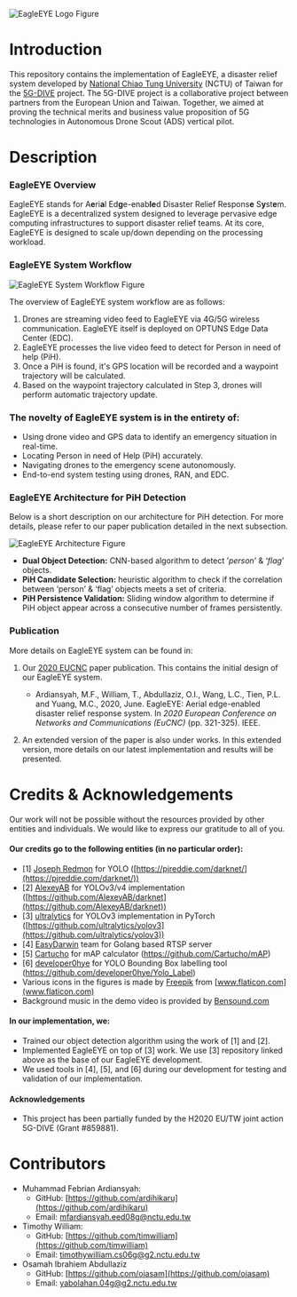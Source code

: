 ﻿![EagleEYE Logo Figure](https://lh3.googleusercontent.com/XedEhHMwmtTq0IDwZDKeTrxNwRmr3zbGJwScBUD4192mg9Og9wDzAHRJTZ-sNsZ0YQaHVR-79XtDvm7wZGONiuTnHP9K-fiBdJV_D0f5BQ54kb5KocXW9NTg--DBDAmuBSAsgyRpUqVmK05xOzLCj9_8dcRRJyunSw8go6l9KRzZu9RkaWVn8_b0EF1QR8fxozLwW5oXkZGBQNni3NwDYZ0tb6FUMvni4aEErqeLTjY77lXM0hPAloj6lDc1ZDBhjdM_IUUpr_IDkBCfaBw30l2X6ztmA8ui9XhW_Ja0uckd303wI8YTzpzIdsJQW8l4kutvoyoMSQSwU60nliOytW8u0oBY5hLfrf1TvJ2Nac7334mx1YIsU-pyqoDKLQwEdmE2PfQWio2kn9Rs8_yJXzFe88UJsz-kIb_6og5y8bIAoA5AE4cvl7TEdB6rU2KRbfv33XycOO_VbOt_cVeCGj9UBSybhVdgxg1P8s8zCe88d_cQUMKgsDPTgNGHCjnNBX9gc6V3Zpe82GCrk2fuxocuIWa6-vxHi5w0VJQpnY6QegXc8krgGpY-dx2T_I2Hd6yZpVI4pQdJFixQ_UH85mN8dQ2zyYK0FxfSVgMxjLAtW694tegvNPP2WZOJz2_1ICH8rZYdHb8jGYf6AhhgMzEr2oSu_WRSCb2z5NUCEPv8M43rWv-pjcXyeqJc=w723-h255-no?authuser=1)
# Introduction

This repository contains the implementation of EagleEYE, a disaster relief system developed by [National Chiao Tung University](https://www.nctu.edu.tw/en) (NCTU) of Taiwan for the [5G-DIVE](https://5g-dive.eu/) project. The 5G-DIVE project is a collaborative project between partners from the European Union and Taiwan. Together, we aimed at proving the technical merits and business value proposition of 5G technologies in Autonomous Drone Scout (ADS) vertical pilot. 

# Description

### EagleEYE Overview
EagleEYE stands for A**e**ri**a**l Ed**g**e-enab**le**d Disaster Relief Respons**e** S**y**st**e**m. EagleEYE is a decentralized system designed to leverage pervasive edge computing infrastructures to support disaster relief teams. At its core, EagleEYE is designed to scale up/down depending on the processing workload.

### EagleEYE System Workflow

![EagleEYE System Workflow Figure](https://lh3.googleusercontent.com/HxfxRnprjTV5ESFrEP5eSJpkMMjwqmYM_JpYn_aCxV6A3YgQaLS4bcdYhmgfh7G_1Oirk4rcR2U0OsK14YuVPvKNX3afofW5S4orREV99i-NIHAYg4u_Y2biRsEIHHF1xb5K-2fvQwXIdV5PqexSj-JJrdApN0FVOYdRWaFqTh3npT7OMKij9OsATK1WikRKiV3voA8gpJHJzrjeW3zR1v-YSygle-wED3JbVDDWb7K5xnpdLqWHM5GtRZqnSQrq0x9yg8YLiVrPRAzrZy8kGwUbu8y64b77dqmQPgEb2z5gUwHAPXVHr7U6b7jNqcjs2KDi8UcSncz7n2kffWLS3F6UqA_tWgdOAAu4XLR2-rXagknodWotn-hlVqV2XwdBwAzIYRYnQ-cH5yv1-T01UeDQsopnLQms6RD8GPuRKk67jftowDa40Xy6DYbECDDqixQeMLyez9e--5CpjuFLZGrb9Fdupd3B2evBYCaQuT2GZEh5vdYd4ILyIV3gWA1DzH_Z1bm8sauMEqfh1gc_ZFeYl4YMkPPbJ79STWqsPePQBONw3u1Sx2NJPe-N2512--1AD_7s78GzFhXL-yxenfdVcF5PpinuJ5jDJkD6mB9fKSma-eupumr3_Nx-YFadxkcgkicNvh7PQBeTVK0FpkNDBXXLBlWUTbbeBRE0MiueE_M1seIgKYgMbqIO=w1560-h500-no?authuser=1)

The overview of EagleEYE system workflow are as follows:
 1. Drones are streaming video feed to EagleEYE via 4G/5G wireless communication. EagleEYE itself is deployed on OPTUNS Edge Data Center (EDC).
 2. EagleEYE processes the live video feed to detect for Person in need of help (PiH).
3.  Once a PiH is found, it's GPS location will be recorded and a waypoint trajectory will be calculated.
4. Based on the waypoint trajectory calculated in Step 3, drones will perform automatic trajectory update.

### The novelty of EagleEYE system is in the entirety of:
 - Using drone video and GPS data to identify an emergency situation in real-time.
 - Locating Person in need of Help (PiH) accurately.
 - Navigating drones to the emergency scene autonomously.
 - End-to-end system testing using drones, RAN, and EDC.

### EagleEYE Architecture for PiH Detection

Below is a short description on our architecture for PiH detection. For more details, please refer to our paper publication detailed in the next subsection.

![EagleEYE Architecture Figure](https://lh3.googleusercontent.com/QiCUd-OEAEvdQ_ungvgUF5rQ7VNpPxSKIvRoxbRn5rKlq1DXa5LAosvkgP4VTDB441SUe-oW-wYK7EtDU-Lj6y3P5qYTTCZTD0SZONBMaWCnjndVqKVEE3c_65unzeWxiSamgwWitsD6wrCwckcb5zfLQ3GjrOUaCgSmh_tY9UUH02Xp01v0n6wOjhpYogoO-jI4RmE83XUnda_2iNzgabRs1f-I_0t1pUBReGYGuRrK9I_xnPDwLe_TXPN5matgYJ-hFwHF5p3Fw8vuZfiPrrn5d2deXYw54k9qS-4kQ84nT8uGfD4FVmMaWiw_g9DuEOZkxUCA0i2VeBR62z4oMsEJb90w2CHO3klIa3D25oOUswE6IroqpiewEksCQPZRU4fgehxtWWsWUmV9qAhfZ63mW_WCxngxn1-RdpJZH6OtKcYyufu5eEHSjCrRsc223EKVwZCSl490V-tDeU03RHM_1oCTc7CbKwrxmqIdipTXI8tNnInmm31MC4MU9eAFDs0xjqHvo9poEJO6k6SnM8Xx3C3KSm2vWGWqaMTiYfStkNslx6WkRtdB2CMtg3xnEqXzAgT1-5WPHVAegqTYG9WnIkBfv_l9x6-9RaeDQWoVSvEfCiyhpcPhfImUtHIUALBnc7iEoic5kYzozy2gZz1R2BAzIbNHUmL6jVa8rahBegPmXoi55Z-KRnYk=w1125-h409-no?authuser=1)

- **Dual Object Detection:** CNN-based algorithm to detect ’*person*’ & ‘*flag*’ objects.
- **PiH Candidate Selection:** heuristic algorithm to check if the correlation between ‘person’ & ‘flag’ objects meets a set of criteria.
- **PiH Persistence Validation:** Sliding window algorithm to determine if PiH object appear across a consecutive number of frames persistently.
### Publication
More details on EagleEYE system can be found in:
1. Our [2020 EUCNC](https://www.eucnc.eu/) paper publication. This contains the initial design of our EagleEYE system.
	  - Ardiansyah, M.F., William, T., Abdullaziz, O.I., Wang, L.C., Tien, P.L. and Yuang, M.C., 2020, June. EagleEYE: Aerial edge-enabled disaster relief response system. In _2020 European Conference on Networks and Communications (EuCNC)_ (pp. 321-325). IEEE.

2. An extended version of the paper is also under works. In this extended version, more details on our latest implementation and results will be presented.

# Credits & Acknowledgements

Our work will not be possible without the resources provided by other entities and individuals. We would like to express our gratitude to all of you.

#### Our credits go to the following entities (in no particular order):
 - [1] [Joseph Redmon](https://pjreddie.com/) for YOLO ([https://pjreddie.com/darknet/](https://pjreddie.com/darknet/))
 - [2] [AlexeyAB](https://github.com/AlexeyAB) for YOLOv3/v4 implementation ([https://github.com/AlexeyAB/darknet](https://github.com/AlexeyAB/darknet))
 - [3] [ultralytics](https://github.com/ultralytics) for YOLOv3 implementation in PyTorch ([https://github.com/ultralytics/yolov3](https://github.com/ultralytics/yolov3))
 - [4] [EasyDarwin](https://github.com/EasyDarwin/EasyDarwin) team for Golang based RTSP server
 - [5] [Cartucho](https://github.com/Cartucho) for mAP calculator (https://github.com/Cartucho/mAP)
 - [6] [developer0hye](https://github.com/developer0hye) for YOLO Bounding Box labelling tool (https://github.com/developer0hye/Yolo_Label)
 - Various icons in the figures is made by [Freepik](https://www.flaticon.com/authors/freepik) from [www.flaticon.com](www.flaticon.com)
 - Background music in the demo video is provided by [Bensound.com](https://www.bensound.com/)

#### In our implementation, we:
- Trained our object detection algorithm using the work of [1] and [2]. 
- Implemented EagleEYE on top of [3] work. We use [3] repository linked above as the base of our EagleEYE development.
- We used tools in [4], [5], and [6] during our development for testing and validation of our implementation.

#### Acknowledgements
- This project has been partially funded by the H2020 EU/TW joint action 5G-DIVE (Grant #859881).

# Contributors

 - Muhammad Febrian Ardiansyah:
	 - GitHub: [https://github.com/ardihikaru](https://github.com/ardihikaru)
	 - Email: mfardiansyah.eed08g@nctu.edu.tw
 - Timothy William:
	 - GitHub: [https://github.com/timwilliam](https://github.com/timwilliam)
	 - Email: timothywilliam.cs06g@g2.nctu.edu.tw
 - Osamah Ibrahiem Abdullaziz
	 - GitHub: [https://github.com/oiasam](https://github.com/oiasam)
	 - Email: yabolahan.04g@g2.nctu.edu.tw

